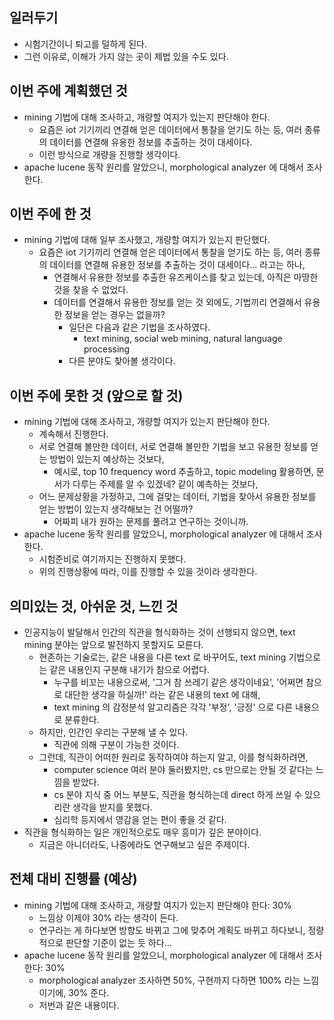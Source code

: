 일러두기
------
* 시험기간이니 퇴고를 덜하게 된다.
* 그런 이유로, 이해가 가지 않는 곳이 제법 있을 수도 있다.


이번 주에 계획했던 것
----------------
* mining 기법에 대해 조사하고, 개량할 여지가 있는지 판단해야 한다.
  * 요즘은 iot 기기끼리 연결해 얻은 데이터에서 통찰을 얻기도 하는 등, 여러 종류의 데이터를 연결해 유용한 정보를 추출하는 것이 대세이다.
  * 이런 방식으로 개량을 진행할 생각이다.
* apache lucene 동작 원리를 알았으니, morphological analyzer 에 대해서 조사한다.


이번 주에 한 것
------------
* mining 기법에 대해 일부 조사했고, 개량할 여지가 있는지 판단했다.
  * 요즘은 iot 기기끼리 연결해 얻은 데이터에서 통찰을 얻기도 하는 등, 여러 종류의 데이터를 연결해 유용한 정보를 추출하는 것이 대세이다... 라고는 하나,
    * 연결해서 유용한 정보를 추출한 유즈케이스를 찾고 있는데, 아직은 마땅한 것을 찾을 수 없었다.
    * 데이터를 연결해서 유용한 정보를 얻는 것 외에도, 기법끼리 연결해서 유용한 정보을 얻는 경우는 없을까?
      * 일단은 다음과 같은 기법을 조사하였다.
        * text mining, social web mining, natural language processing
      * 다른 분야도 찾아볼 생각이다.


이번 주에 못한 것 (앞으로 할 것)
-------------------------
* mining 기법에 대해 조사하고, 개량할 여지가 있는지 판단해야 한다.
  * 계속해서 진행한다.
  * 서로 연결해 볼만한 데이터, 서로 연결해 볼만한 기법을 보고 유용한 정보를 얻는 방법이 있는지 예상하는 것보다, 
    * 예시로, top 10 frequency word 추출하고, topic modeling 활용하면, 문서가 다루는 주제를 알 수 있겠네? 같이 예측하는 것보다,
  * 어느 문제상황을 가정하고, 그에 걸맞는 데이터, 기법을 찾아서 유용한 정보를 얻는 방법이 있는지 생각해보는 건 어떨까?
    * 어짜피 내가 원하는 문제를 풀려고 연구하는 것이니까.
* apache lucene 동작 원리를 알았으니, morphological analyzer 에 대해서 조사한다.
  * 시험준비로 여기까지는 진행하지 못했다.
  * 위의 진행상황에 따라, 이를 진행할 수 있을 것이라 생각한다.


의미있는 것, 아쉬운 것, 느낀 것
------------------------
* 인공지능이 발달해서 인간의 직관을 형식화하는 것이 선행되지 않으면, text mining 분야는 앞으로 발전하지 못할지도 모른다.
  * 현존하는 기술로는, 같은 내용을 다른 text 로 바꾸어도, text mining 기법으로는 같은 내용인지 구분해 내기가 참으로 어렵다.
    * 누구를 비꼬는 내용으로써, '그거 참 쓰레기 같은 생각이네요', '어쩌면 참으로 대단한 생각을 하실까!' 라는 같은 내용의 text 에 대해,
    * text mining 의 감정분석 알고리즘은 각각 '부정', '긍정' 으로 다른 내용으로 분류한다.
  * 하지만, 인간인 우리는 구분해 낼 수 있다. 
    * 직관에 의해 구분이 가능한 것이다.
  * 그런데, 직관이 어떠한 원리로 동작하여야 하는지 알고, 이를 형식화하려면,
    * computer science 여러 분야 둘러봤지만, cs 만으로는 안될 것 같다는 느낌을 받았다.
    * cs 분야 지식 중 어느 부분도, 직관을 형식하는데 direct 하게 쓰일 수 있으리란 생각을 받지를 못했다.
    * 심리학 등지에서 영감을 얻는 편이 좋을 것 같다.
* 직관을 형식화하는 일은 개인적으로도 매우 흥미가 깊은 분야이다.
  * 지금은 아니더라도, 나중에라도 연구해보고 싶은 주제이다.


전체 대비 진행률 (예상)
------------------
* mining 기법에 대해 조사하고, 개량할 여지가 있는지 판단해야 한다: 30%
  * 느낌상 이제야 30% 라는 생각이 든다.
  * 연구라는 게 하다보면 방향도 바뀌고 그에 맞추어 계획도 바뀌고 하다보니, 정량적으로 판단할 기준이 없는 듯 하다...
* apache lucene 동작 원리를 알았으니, morphological analyzer 에 대해서 조사한다: 30%
  * morphological analyzer 조사하면 50%, 구현까지 다하면 100% 라는 느낌이기에, 30% 준다.
  * 저번과 같은 내용이다.
